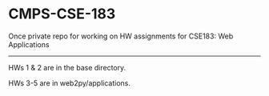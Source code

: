 # CMPS-CSE-183
Once private repo for working on HW assignments for CSE183: Web Applications
___

HWs 1 & 2 are in the base directory.

HWs 3-5 are in web2py/applications.
